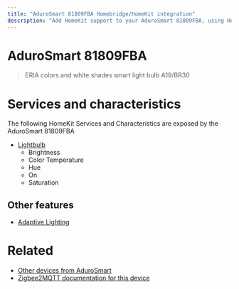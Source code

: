 ```yaml
---
title: "AduroSmart 81809FBA Homebridge/HomeKit integration"
description: "Add HomeKit support to your AduroSmart 81809FBA, using Homebridge, Zigbee2MQTT and homebridge-z2m."
---
```

<!---
This file has been GENERATED using src/docgen/docgen.ts
DO NOT EDIT THIS FILE MANUALLY!
-->
# AduroSmart 81809FBA
> ERIA colors and white shades smart light bulb A19/BR30


# Services and characteristics
The following HomeKit Services and Characteristics are exposed by
the AduroSmart 81809FBA

* [Lightbulb](../../light.md)
  * Brightness
  * Color Temperature
  * Hue
  * On
  * Saturation

## Other features
* [Adaptive Lighting](../../light.md)

# Related
* [Other devices from AduroSmart](../index.md#adurosmart)
* [Zigbee2MQTT documentation for this device](https://www.zigbee2mqtt.io/devices/81809FBA.html)